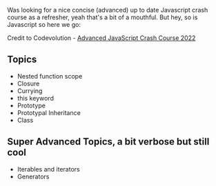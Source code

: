Was looking for a nice concise (advanced) up to date Javascript crash course as a refresher, yeah that's a bit of a mouthful. But hey, so is Javascript so here we go:

Credit to Codevolution - [Advanced JavaScript Crash Course 2022](https://www.youtube.com/watch?v=R9I85RhI7Cg)

## Topics

- Nested function scope
- Closure
- Currying
- this keyword
- Prototype
- Prototypal Inheritance
- Class

## Super Advanced Topics, a bit verbose but still cool
- Iterables and iterators
- Generators
